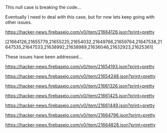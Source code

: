 
This null case is breaking the code...

Eventually I need to deal with this case,
but for now lets keep going with other
issues.

https://hacker-news.firebaseio.com/v0/item/21664126.json?print=pretty

[21664126,21655779,21655225,21654032,21649766,21659764,21647538,21647535,21647533,21638992,21638989,21636046,21632923,21625361]

These issues have been addressed...

https://hacker-news.firebaseio.com/v0/item/21654193.json?print=pretty

https://hacker-news.firebaseio.com/v0/item/21654248.json?print=pretty

https://hacker-news.firebaseio.com/v0/item/21661326.json?print=pretty

https://hacker-news.firebaseio.com/v0/item/21661425.json?print=pretty

https://hacker-news.firebaseio.com/v0/item/21661449.json?print=pretty

https://hacker-news.firebaseio.com/v0/item/21664796.json?print=pretty

https://hacker-news.firebaseio.com/v0/item/21664828.json?print=pretty
